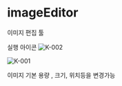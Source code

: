 # imageEditor
이미지 편집 툴

실행 아이콘
![K-002](https://user-images.githubusercontent.com/71007650/160248014-3ee55c0b-5838-4b07-9e20-5b5707ef76a7.jpg)

![K-001](https://user-images.githubusercontent.com/71007650/160247980-f4328d7d-0036-4e2c-b6b6-c0b0f18fab0d.jpg)

이미지 기본 용량 , 크기, 위치등을 변경가능


